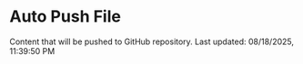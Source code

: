 # Auto Push File

Content that will be pushed to GitHub repository.
Last updated: 08/18/2025, 11:39:50 PM